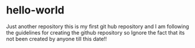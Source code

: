 # hello-world
Just another repository
this is my first git hub repository and I am following the guidelines for creating the github repository
so Ignore the fact that its not been created by anyone till this date!!
